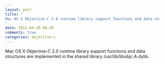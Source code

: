 ```yaml
---
layout: post
title: "
Mac OS X Objective-C 2.0 runtime library support functions and data structures are implemented in the shared library /usr/lib/libobjc.A.dylib.
"
date: 2011-04-20 08:28
comments: true
categories: objective-c
---
```


Mac OS X Objective-C 2.0 runtime library support functions and data structures are implemented in the shared library /usr/lib/libobjc.A.dylib.

